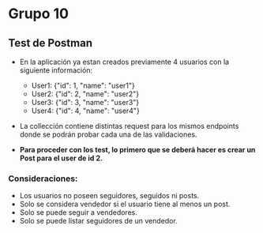 # Grupo 10

## Test de Postman

- En la aplicación ya estan creados previamente 4 usuarios con la siguiente información:
  - User1: {"id": 1, "name": "user1"}
  - User2: {"id": 2, "name": "user2"}
  - User3: {"id": 3, "name": "user3"}
  - User4: {"id": 4, "name": "user4"}

- La collección contiene distintas request para los mismos endpoints donde se podrán probar cada una de las validaciones.
- **Para proceder con los test, lo primero que se deberá hacer es crear un Post para el user de id 2.**

### Consideraciones:

- Los usuarios no poseen seguidores, seguidos ni posts.
- Solo se considera vendedor si el usuario tiene al menos un post.
- Solo se puede seguir a vendedores.
- Solo se puede listar seguidores de un vendedor.